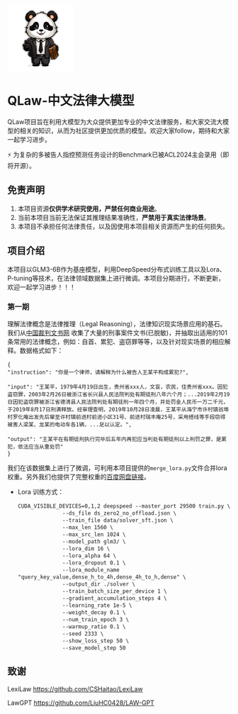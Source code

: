 <img src="./assets/qlaw.png" style="height:150px">

# QLaw-中文法律大模型
QLaw项目旨在利用大模型为大众提供更加专业的中文法律服务，和大家交流大模型的相关的知识，从而为社区提供更加优质的模型。欢迎大家follow，期待和大家一起学习进步。

⚡ 为复杂的多被告人指控预测任务设计的Benchmark已被ACL2024主会录用（即将开源）。

## 免责声明

1. 本项目资源**仅供学术研究使用，严禁任何商业用途**。
2. 当前本项目当前无法保证其推理结果准确性，**严禁用于真实法律场景**。
3. 本项目不承担任何法律责任，以及因使用本项目相关资源而产生的任何损失。

## 项目介绍
本项目以GLM3-6B作为基座模型，利用DeepSpeed分布式训练工具以及Lora、P-tuning等技术，在法律领域数据集上进行微调。本项目分期进行，不断更新，欢迎一起学习进步！！！

### 第一期
理解法律概念是法律推理（Legal Reasoning），法律知识现实场景应用的基石。我们从[中国裁判文书网](https://wenshu.court.gov.cn/) 收集了大量的刑事案件文书(已脱敏)，并抽取出适用的101条常用的法律概念，例如：自首、累犯、盗窃罪等等，以及针对现实场景的相应解释。数据格式如下：
```
{
"instruction": "你是一个律师，请解释为什么被告人王某平构成累犯?", 

"input": "王某平，1979年4月19日出生，贵州省xxx人，文盲，农民，住贵州省xxx。因犯盗窃罪，2003年2月26日被浙江省长兴县人民法院判处有期徒刑八年六个月；...2019年2月19日因犯盗窃罪被浙江省德清县人民法院判处有期徒刑一年四个月，并处罚金人民币一万二千元，于2019年8月17日刑满释放。经审理查明，2019年10月28日凌晨，王某平从海宁市许村镇翁埠村罗化庵出发先后窜至许村镇前进村前进小区31号、前进村瑞丰庵25号，采用搭线等手段窃得被害人梁某、龙某的电动车各1辆，...足以认定。",

"output": "王某平在有期徒刑执行完毕后五年内再犯应当判处有期徒刑以上刑罚之罪，是累犯，依法应当从重处罚"
}
```
我们在该数据集上进行了微调，可利用本项目提供的`merge_lora.py`文件合并lora权重。另外我们也提供了完整权重的[百度网盘链接](https://pan.baidu.com/s/1gjObw73ZUWIN0KOGSLjlYw?pwd=hlyv)。

* Lora 训练方式：
  ```
  CUDA_VISIBLE_DEVICES=0,1,2 deepspeed --master_port 29500 train.py \
                --ds_file ds_zero2_no_offload.json \
                --train_file data/solver_sft.json \
                --max_len 1560 \
                --max_src_len 1024 \
                --model_path glm3/ \
                --lora_dim 16 \
                --lora_alpha 64 \
                --lora_dropout 0.1 \
                --lora_module_name "query_key_value,dense_h_to_4h,dense_4h_to_h,dense" \
                --output_dir ./solver \
                --train_batch_size_per_device 1 \
                --gradient_accumulation_steps 4 \
                --learning_rate 1e-5 \
                --weight_decay 0.1 \
                --num_train_epoch 3 \
                --warmup_ratio 0.1 \
                --seed 2333 \
                --show_loss_step 50 \
                --save_model_step 50
  ```













## 致谢
LexiLaw https://github.com/CSHaitao/LexiLaw

LawGPT https://github.com/LiuHC0428/LAW-GPT
